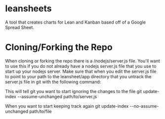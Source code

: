 leansheets
==========

A tool that creates charts for Lean and Kanban based off of a Google Spread Sheet.

Cloning/Forking the Repo
================
When cloning or forking the repo there is a /nodejs/server.js file.  You'll want to use this if you do not already have a nodejs server.js file that you use to start up your nodejs server.  Make sure that when you edit the server.js file to point to your path to the leansheet/app directory that you untrack the server.js file in git with the following command:

This will tell git you want to start ignoring the changes to the file
git update-index --assume-unchanged path/to/server.js

When you want to start keeping track again
git update-index --no-assume-unchanged path/to/file
